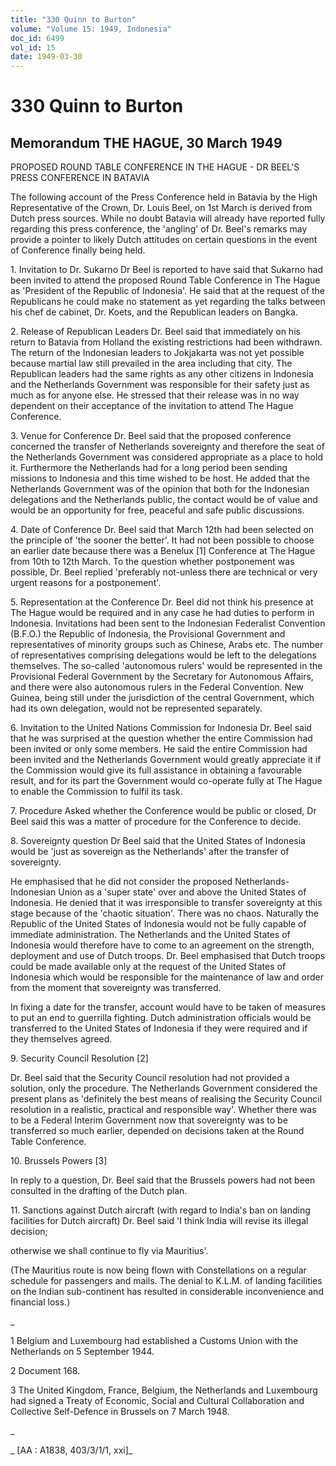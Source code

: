 ```yaml
---
title: "330 Quinn to Burton"
volume: "Volume 15: 1949, Indonesia"
doc_id: 6499
vol_id: 15
date: 1949-03-30
---
```


# 330 Quinn to Burton

## Memorandum THE HAGUE, 30 March 1949

PROPOSED ROUND TABLE CONFERENCE IN THE HAGUE - DR BEEL'S PRESS CONFERENCE IN BATAVIA

The following account of the Press Conference held in Batavia by the High Representative of the Crown, Dr. Louis Beel, on 1st March is derived from Dutch press sources. While no doubt Batavia will already have reported fully regarding this press conference, the 'angling' of Dr. Beel's remarks may provide a pointer to likely Dutch attitudes on certain questions in the event of Conference finally being held.

1\. Invitation to Dr. Sukarno Dr Beel is reported to have said that Sukarno had been invited to attend the proposed Round Table Conference in The Hague as 'President of the Republic of Indonesia'. He said that at the request of the Republicans he could make no statement as yet regarding the talks between his chef de cabinet, Dr. Koets, and the Republican leaders on Bangka.

2\. Release of Republican Leaders Dr. Beel said that immediately on his return to Batavia from Holland the existing restrictions had been withdrawn. The return of the Indonesian leaders to Jokjakarta was not yet possible because martial law still prevailed in the area including that city. The Republican leaders had the same rights as any other citizens in Indonesia and the Netherlands Government was responsible for their safety just as much as for anyone else. He stressed that their release was in no way dependent on their acceptance of the invitation to attend The Hague Conference.

3\. Venue for Conference Dr. Beel said that the proposed conference concerned the transfer of Netherlands sovereignty and therefore the seat of the Netherlands Government was considered appropriate as a place to hold it. Furthermore the Netherlands had for a long period been sending missions to Indonesia and this time wished to be host. He added that the Netherlands Government was of the opinion that both for the Indonesian delegations and the Netherlands public, the contact would be of value and would be an opportunity for free, peaceful and safe public discussions.

4\. Date of Conference Dr. Beel said that March 12th had been selected on the principle of 'the sooner the better'. It had not been possible to choose an earlier date because there was a Benelux [1] Conference at The Hague from 10th to 12th March. To the question whether postponement was possible, Dr. Beel replied 'preferably not-unless there are technical or very urgent reasons for a postponement'.

5\. Representation at the Conference Dr. Beel did not think his presence at The Hague would be required and in any case he had duties to perform in Indonesia. Invitations had been sent to the Indonesian Federalist Convention (B.F.O.) the Republic of Indonesia, the Provisional Government and representatives of minority groups such as Chinese, Arabs etc. The number of representatives comprising delegations would be left to the delegations themselves. The so-called 'autonomous rulers' would be represented in the Provisional Federal Government by the Secretary for Autonomous Affairs, and there were also autonomous rulers in the Federal Convention. New Guinea, being still under the jurisdiction of the central Government, which had its own delegation, would not be represented separately.

6\. Invitation to the United Nations Commission for Indonesia Dr. Beel said that he was surprised at the question whether the entire Commission had been invited or only some members. He said the entire Commission had been invited and the Netherlands Government would greatly appreciate it if the Commission would give its full assistance in obtaining a favourable result, and for its part the Government would co-operate fully at The Hague to enable the Commission to fulfil its task.

7\. Procedure Asked whether the Conference would be public or closed, Dr Beel said this was a matter of procedure for the Conference to decide.

8\. Sovereignty question Dr Beel said that the United States of Indonesia would be 'just as sovereign as the Netherlands' after the transfer of sovereignty.

He emphasised that he did not consider the proposed Netherlands- Indonesian Union as a 'super state' over and above the United States of Indonesia. He denied that it was irresponsible to transfer sovereignty at this stage because of the 'chaotic situation'. There was no chaos. Naturally the Republic of the United States of Indonesia would not be fully capable of immediate administration. The Netherlands and the United States of Indonesia would therefore have to come to an agreement on the strength, deployment and use of Dutch troops. Dr. Beel emphasised that Dutch troops could be made available only at the request of the United States of Indonesia which would be responsible for the maintenance of law and order from the moment that sovereignty was transferred.

In fixing a date for the transfer, account would have to be taken of measures to put an end to guerrilla fighting. Dutch administration officials would be transferred to the United States of Indonesia if they were required and if they themselves agreed.

9\. Security Council Resolution [2]

Dr. Beel said that the Security Council resolution had not provided a solution, only the procedure. The Netherlands Government considered the present plans as 'definitely the best means of realising the Security Council resolution in a realistic, practical and responsible way'. Whether there was to be a Federal Interim Government now that sovereignty was to be transferred so much earlier, depended on decisions taken at the Round Table Conference.

10\. Brussels Powers [3]

In reply to a question, Dr. Beel said that the Brussels powers had not been consulted in the drafting of the Dutch plan.

11\. Sanctions against Dutch aircraft (with regard to India's ban on landing facilities for Dutch aircraft) Dr. Beel said 'I think India will revise its illegal decision;

otherwise we shall continue to fly via Mauritius'.

(The Mauritius route is now being flown with Constellations on a regular schedule for passengers and mails. The denial to K.L.M. of landing facilities on the Indian sub-continent has resulted in considerable inconvenience and financial loss.)

_

1 Belgium and Luxembourg had established a Customs Union with the Netherlands on 5 September 1944.

2 Document 168.

3 The United Kingdom, France, Belgium, the Netherlands and Luxembourg had signed a Treaty of Economic, Social and Cultural Collaboration and Collective Self-Defence in Brussels on 7 March 1948.

_

_ [AA : A1838, 403/3/1/1, xxi]_
